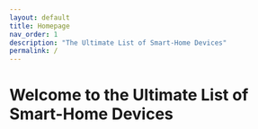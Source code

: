 ```yaml
---
layout: default
title: Homepage
nav_order: 1
description: "The Ultimate List of Smart-Home Devices"
permalink: /
---
```


# Welcome to the Ultimate List of Smart-Home Devices

